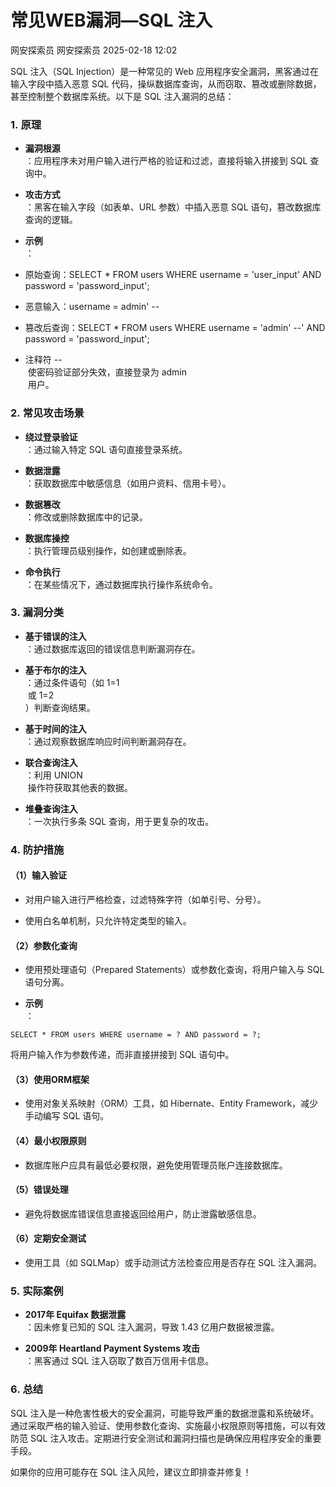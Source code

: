 #  常见WEB漏洞—SQL 注入   
网安探索员  网安探索员   2025-02-18 12:02  
  
SQL 注入（SQL Injection）是一种常见的 Web 应用程序安全漏洞，黑客通过在输入字段中插入恶意 SQL 代码，操纵数据库查询，从而窃取、篡改或删除数据，甚至控制整个数据库系统。以下是 SQL 注入漏洞的总结：  
### 1. 原理  
- **漏洞根源**  
：应用程序未对用户输入进行严格的验证和过滤，直接将输入拼接到 SQL 查询中。  
  
- **攻击方式**  
：黑客在输入字段（如表单、URL 参数）中插入恶意 SQL 语句，篡改数据库查询的逻辑。  
  
- **示例**  
：  
  
- 原始查询：SELECT * FROM users WHERE username = 'user_input' AND password = 'password_input';  
  
- 恶意输入：username = admin' --  
  
- 篡改后查询：SELECT * FROM users WHERE username = 'admin' --' AND password = 'password_input';  
  
- 注释符 --  
 使密码验证部分失效，直接登录为 admin  
 用户。  
  
### 2. 常见攻击场景  
- **绕过登录验证**  
：通过输入特定 SQL 语句直接登录系统。  
  
- **数据泄露**  
：获取数据库中敏感信息（如用户资料、信用卡号）。  
  
- **数据篡改**  
：修改或删除数据库中的记录。  
  
- **数据库操控**  
：执行管理员级别操作，如创建或删除表。  
  
- **命令执行**  
：在某些情况下，通过数据库执行操作系统命令。  
  
### 3. 漏洞分类  
- **基于错误的注入**  
：通过数据库返回的错误信息判断漏洞存在。  
  
- **基于布尔的注入**  
：通过条件语句（如 1=1  
 或 1=2  
）判断查询结果。  
  
- **基于时间的注入**  
：通过观察数据库响应时间判断漏洞存在。  
  
- **联合查询注入**  
：利用 UNION  
 操作符获取其他表的数据。  
  
- **堆叠查询注入**  
：一次执行多条 SQL 查询，用于更复杂的攻击。  
  
### 4. 防护措施  
#### （1）输入验证  
- 对用户输入进行严格检查，过滤特殊字符（如单引号、分号）。  
  
- 使用白名单机制，只允许特定类型的输入。  
  
#### （2）参数化查询  
- 使用预处理语句（Prepared Statements）或参数化查询，将用户输入与 SQL 语句分离。  
  
- **示例**  
：  
  
```
SELECT * FROM users WHERE username = ? AND password = ?;
```  
  
将用户输入作为参数传递，而非直接拼接到 SQL 语句中。  
#### （3）使用ORM框架  
- 使用对象关系映射（ORM）工具，如 Hibernate、Entity Framework，减少手动编写 SQL 语句。  
  
#### （4）最小权限原则  
- 数据库账户应具有最低必要权限，避免使用管理员账户连接数据库。  
  
#### （5）错误处理  
- 避免将数据库错误信息直接返回给用户，防止泄露敏感信息。  
  
#### （6）定期安全测试  
- 使用工具（如 SQLMap）或手动测试方法检查应用是否存在 SQL 注入漏洞。  
  
### 5. 实际案例  
- **2017年 Equifax 数据泄露**  
：因未修复已知的 SQL 注入漏洞，导致 1.43 亿用户数据被泄露。  
  
- **2009年 Heartland Payment Systems 攻击**  
：黑客通过 SQL 注入窃取了数百万信用卡信息。  
  
### 6. 总结  
  
SQL 注入是一种危害性极大的安全漏洞，可能导致严重的数据泄露和系统破坏。通过采取严格的输入验证、使用参数化查询、实施最小权限原则等措施，可以有效防范 SQL 注入攻击。定期进行安全测试和漏洞扫描也是确保应用程序安全的重要手段。  
  
如果你的应用可能存在 SQL 注入风险，建议立即排查并修复！  
  
  
  
  
  
